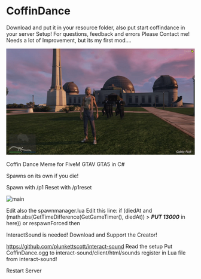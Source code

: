 # CoffinDance

Download and put it in your resource folder, also put start coffindance in your server Setup!
For questions, feedback and errors Please Contact me! Needs a lot of Improvement, but its my first mod....


![main](Demo/main.gif)

Coffin Dance Meme for FiveM GTAV GTA5 in C#

Spawns on its own if you die!

Spawn with /p1
Reset with /p1reset

![main](Demo/takePill.gif)

Edit also the spawnmanager.lua 
Edit this line:
if (diedAt and (math.abs(GetTimeDifference(GetGameTimer(), diedAt)) > ***PUT 13000*** in here)) or respawnForced then

InteractSound is needed!
Download and Support the Creator!

https://github.com/plunkettscott/interact-sound
Read the setup 
Put CoffinDance.ogg to interact-sound/client/html/sounds
register in Lua file from interact-sound!

Restart Server


